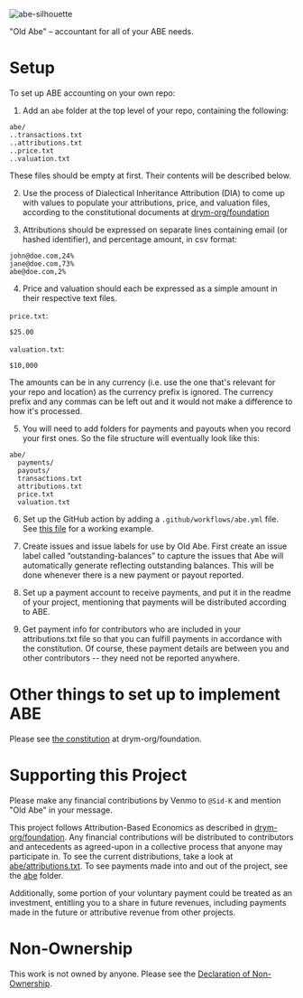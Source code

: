 ![abe-silhouette](https://user-images.githubusercontent.com/401668/205166513-1cf81032-812f-46b3-9612-a6dc8c79f589.png)

"Old Abe" – accountant for all of your ABE needs.

# Setup

To set up ABE accounting on your own repo:

1. Add an `abe` folder at the top level of your repo, containing the following:
```
abe/
..transactions.txt
..attributions.txt
..price.txt
..valuation.txt
```

These files should be empty at first. Their contents will be described below.

2. Use the process of Dialectical Inheritance Attribution (DIA) to come up with values to populate your attributions, price, and valuation files, according to the constitutional documents at [drym-org/foundation](https://github.com/drym-org/foundation)

3. Attributions should be expressed on separate lines containing email (or hashed identifier), and percentage amount, in csv format:

```
john@doe.com,24%
jane@doe.com,73%
abe@doe.com,2%
```

4. Price and valuation should each be expressed as a simple amount in their respective text files.

`price.txt`:
```
$25.00
```
`valuation.txt`:
```
$10,000
```
The amounts can be in any currency (i.e. use the one that's relevant for your repo and location) as the currency prefix is ignored. The currency prefix and any commas can be left out and it would not make a difference to how it's processed.

5. You will need to add folders for payments and payouts when you record your first ones. So the file structure will eventually look like this:

```
abe/
  payments/
  payouts/
  transactions.txt
  attributions.txt
  price.txt
  valuation.txt
```

6. Set up the GitHub action by adding a `.github/workflows/abe.yml` file. See [this file](https://github.com/drym-org/abe-prototype-client/blob/main/.github/workflows/main.yml) for a working example.

7. Create issues and issue labels for use by Old Abe. First create an issue label called “outstanding-balances” to capture the issues that Abe will automatically generate reflecting outstanding balances. This will be done whenever there is a new payment or payout reported.

8. Set up a payment account to receive payments, and put it in the readme of your project, mentioning that payments will be distributed according to ABE.

9. Get payment info for contributors who are included in your attributions.txt file so that you can fulfill payments in accordance with the constitution. Of course, these payment details are between you and other contributors -- they need not be reported anywhere.

# Other things to set up to implement ABE

Please see [the constitution](https://github.com/drym-org/foundation/blob/main/CONSTITUTION.md) at drym-org/foundation.

# Supporting this Project

Please make any financial contributions by Venmo to ``@Sid-K`` and mention "Old Abe" in your message.

This project follows Attribution-Based Economics as described in [drym-org/foundation](https://github.com/drym-org/foundation). Any financial contributions will be distributed to contributors and antecedents as agreed-upon in a collective process that anyone may participate in. To see the current distributions, take a look at [abe/attributions.txt](https://github.com/drym-org/old-abe/blob/main/abe/attributions.txt). To see payments made into and out of the project, see the [abe](https://github.com/drym-org/old-abe/blob/main/abe/) folder.

Additionally, some portion of your voluntary payment could be treated as an investment, entitling you to a share in future revenues, including payments made in the future or attributive revenue from other projects.

# Non-Ownership

This work is not owned by anyone. Please see the [Declaration of Non-Ownership](https://github.com/drym-org/foundation/blob/main/DECLARATION-OF-NON-OWNERSHIP.md).
